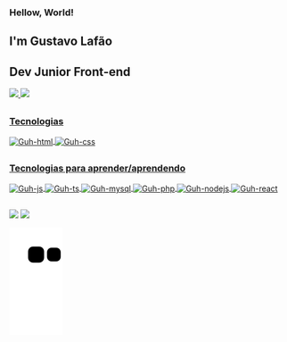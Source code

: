 ### Hellow, World! 
## I'm Gustavo Lafão 
## Dev Junior Front-end

 <div>
  <a href="https://github.com/Gustavo-Lafont">
  <img height="180em" src="https://github-readme-stats.vercel.app/api?username=Gustavo-Lafont&show_icons=true&theme=tokyonight&include_all_commits=true&count_private=true"/>
  <img height="180em" src="https://github-readme-stats.vercel.app/api/top-langs/?username=Gustavo-Lafont&layout=compact&langs_count=16&theme=tokyonight"/>
</div>

##

### Tecnologias 
<div style="display: inline_block">
  <img align="center" alt="Guh-html" height="30" width="40" src="https://cdn.jsdelivr.net/gh/devicons/devicon/icons/html5/html5-original.svg" />
  <img align="center" alt="Guh-css" height="30" width="40" src="https://cdn.jsdelivr.net/gh/devicons/devicon/icons/css3/css3-original.svg" />
</div>

##

### Tecnologias para aprender/aprendendo
<div style="display: inline_block">
  <img align="center" alt="Guh-js" height="30" width="40" src="https://cdn.jsdelivr.net/gh/devicons/devicon/icons/javascript/javascript-original.svg" />
  <img align="center" alt="Guh-ts" height="30" width="40" src="https://cdn.jsdelivr.net/gh/devicons/devicon/icons/typescript/typescript-original.svg" />
  <img align="center" alt="Guh-mysql" height="30" width="40" src="https://cdn.jsdelivr.net/gh/devicons/devicon/icons/mysql/mysql-original-wordmark.svg" />
  <img align="center" alt="Guh-php" height="30" width="40" src="https://cdn.jsdelivr.net/gh/devicons/devicon/icons/php/php-original.svg" />
  <img align="center" alt="Guh-nodejs" height="30" width="40" src="https://cdn.jsdelivr.net/gh/devicons/devicon/icons/nodejs/nodejs-original-wordmark.svg" />
  <img align="center" alt="Guh-react" height="30" width="40" src="https://cdn.jsdelivr.net/gh/devicons/devicon/icons/react/react-original-wordmark.svg" />
</div>

##

<div>
  <a href="https://www.instagram.com/gusttav.henrique/" target="_blank"><img src="https://img.shields.io/badge/-Instagram-%23E4405F?style=for-the-badge&logo=instagram&logoColor=white" target="_blank"></a>
  <a href = "mailto:contato@gustaworktech.gmail.com"><img src="https://img.shields.io/badge/-Gmail-%23333?style=for-the-badge&logo=gmail&logoColor=white" target="_blank"></a>
  
  
  ![snake gif](https://github.com/Gustavo-Lafont/Gustavo-Lafont/blob/output/github-contribution-grid-snake.svg)
</div>




